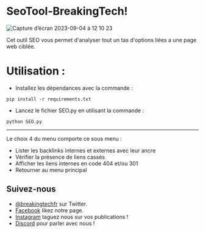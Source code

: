 # SeoTool-BreakingTech!
![Capture d’écran 2023-09-04 à 12 10 23](https://github.com/BreakingTechFr/SeoTool-BreakingTech/assets/128238555/93f2c4d7-3e18-4ef8-aee8-bd8ee8ac6a1e)

Cet outil SEO vous permet d'analyser tout un tas d'options liées a une page web ciblée.

# Utilisation :
- Installez les dépendances avec la commande : 
```shell
pip install -r requirements.txt
```
- Lancez le fichier SEO.py en utilisant la commande :
```shell
python SEO.py
```

----------------- 

Le choix 4 du menu comporte ce sous menu : 

- Lister les backlinks internes et externes avec leur ancre
- Vérifier la présence de liens cassés
- Afficher les liens internes en code 404 et/ou 301
- Retourner au menu principal

## Suivez-nous

- [@breakingtechfr](https://twitter.com/BreakingTechFR) sur Twitter.
- [Facebook](https://www.facebook.com/BreakingTechFr/) likez notre page.
- [Instagram](https://www.instagram.com/breakingtechfr/) taguez nous sur vos publications !
- [Discord](https://discord.gg/VYNVBhk) pour parler avec nous !